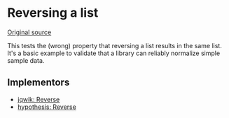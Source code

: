 # Reversing a list

[Original source](https://github.com/mc-imperial/hypothesis-ecoop-2020-artifact/tree/master/smartcheck-benchmarks/evaluations/reverse)

This tests the (wrong) property that reversing a list results in the same list.
It's a basic example to validate that a library can reliably normalize simple sample data.

## Implementors

- [jqwik: Reverse](/pbt-libraries/jqwik/src/test/challenges/reverse/ReverseProperties.java)
- [hypothesis: Reverse](/pbt-libraries/hypothesis/challenges/reverse.py)
